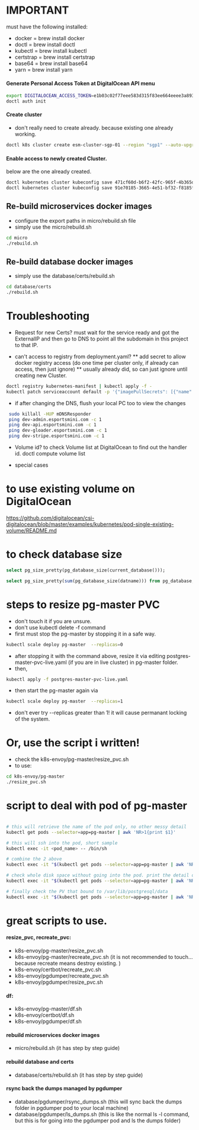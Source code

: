 

# IMPORTANT
must have the following installed:
* docker = brew install docker
* doctl = brew install doctl
* kubectl = brew install kubectl
* certstrap = brew install certstrap
* base64 = brew install base64
* yarn = brew install yarn

#### Generate Personal Access Token at DigitalOcean API menu
```sh
export DIGITALOCEAN_ACCESS_TOKEN=e1b03c02f77eee583d315f83ee664eeee3a893ba6a58213c48cbc409431a30e6
doctl auth init
```


#### Create cluster
* don't really need to create already. because existing one already working.
```sh
doctl k8s cluster create esm-cluster-sgp-01 --region "sgp1" --auto-upgrade --node-pool "name=esmpool;auto-scale=true;min-nodes=1;max-nodes=10"
```


#### Enable access to newly created Cluster.
below are the one already created.
```sh
doctl kubernetes cluster kubeconfig save 471cf60d-b6f2-42fc-965f-4b365dd90bcd # dev cluster
doctl kubernetes cluster kubeconfig save 91e70185-3665-4e51-bf32-f8185f48d1ab # live cluster
```



## Re-build microservices docker images
* configure the export paths in micro/rebuild.sh file
* simply use the micro/rebuild.sh
```sh
cd micro
./rebuild.sh
```

## Re-build database docker images
* simply use the database/certs/rebuild.sh
```sh
cd database/certs
./rebuild.sh
```

# Troubleshooting

* Request for new Certs? must wait for the service ready and got the ExternalIP and then go to DNS to point all the subdomain in this project to that IP.

* can't access to registry from deployment.yaml?
** add secret to allow docker registry access (do one time per cluster only, if already can access, then just ignore)
** usually already did, so can just ignore until creating new Cluster.
```sh
doctl registry kubernetes-manifest | kubectl apply -f -
kubectl patch serviceaccount default -p '{"imagePullSecrets": [{"name": "registry-esm-dev"}]}'
```

* if after changing the DNS, flush your local PC too to view the changes
```sh
 sudo killall -HUP mDNSResponder
 ping dev-admin.esportsmini.com -c 1
 ping dev-api.esportsmini.com -c 1
 ping dev-gloader.esportsmini.com -c 1
 ping dev-stripe.esportsmini.com -c 1
```


* Volume id? to check Volume list at DigitalOcean to find out the handler id.
doctl compute volume list

* special cases
# to use existing volume on DigitalOcean
https://github.com/digitalocean/csi-digitalocean/blob/master/examples/kubernetes/pod-single-existing-volume/README.md


# to check database size
```sql
select pg_size_pretty(pg_database_size(current_database()));

select pg_size_pretty(sum(pg_database_size(datname))) from pg_database;
```


# steps to resize pg-master PVC
* don't touch it if you are unsure.
* don't use kubectl delete -f command
* first must stop the pg-master by stopping it in a safe way.
```sh
kubectl scale deploy pg-master  --replicas=0
```
* after stopping it with the command above, resize it via editing postgres-master-pvc-live.yaml (if you are in live cluster) in pg-master folder.
* then,
```sh
kubectl apply -f postgres-master-pvc-live.yaml
```
* then start the pg-master again via
```sh
kubectl scale deploy pg-master  --replicas=1
```
* don't ever try --replicas greater than 1! it will cause permanant locking of the system.

# Or, use the script i written!
* check the k8s-envoy/pg-master/resize_pvc.sh
* to use:
```sh
cd k8s-envoy/pg-master
./resize_pvc.sh
```


# script to deal with pod of pg-master
```sh

# this will retrieve the name of the pod only, no other messy detail
kubectl get pods --selector=app=pg-master | awk 'NR>1{print $1}'

# this will ssh into the pod, short sample
kubectl exec -it <pod_name> -- /bin/sh

# combine the 2 above
kubectl exec -it "$(kubectl get pods --selector=app=pg-master | awk 'NR>1{print $1}')" -- /bin/sh

# check whole disk space without going into the pod. print the detail directly to your local device's terminal
kubectl exec -it "$(kubectl get pods --selector=app=pg-master | awk 'NR>1{print $1}')" -- /bin/df -h

# finally check the PV that bound to /var/lib/postgresql/data
kubectl exec -it "$(kubectl get pods --selector=app=pg-master | awk 'NR>1{print $1}')" -- /bin/df -h | awk 'NR==11{print}'

```

# great scripts to use.

#### resize_pvc, recreate_pvc:
* k8s-envoy/pg-master/resize_pvc.sh 
* k8s-envoy/pg-master/recreate_pvc.sh (it is not recommended to touch... because recreate means destroy existing. )
* k8s-envoy/certbot/recreate_pvc.sh 
* k8s-envoy/pgdumper/recreate_pvc.sh 
* k8s-envoy/pgdumper/resize_pvc.sh 

#### df:
* k8s-envoy/pg-master/df.sh
* k8s-envoy/certbot/df.sh
* k8s-envoy/pgdumper/df.sh

#### rebuild microservices docker images
* micro/rebuild.sh (it has step by step guide)

#### rebuild database and certs
* database/certs/rebuild.sh (it has step by step guide)

#### rsync back the dumps managed by pgdumper
* database/pgdumper/rsync_dumps.sh (this will sync back the dumps folder in pgdumper pod to your local machine)
* database/pgdumper/ls_dumps.sh (this is like the normal ls -l command, but this is for going into the pgdumper pod and ls the dumps folder)
